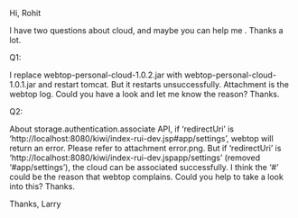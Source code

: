 Hi, Rohit

I have two questions about cloud, and maybe you can help me . Thanks a lot.

Q1:

I replace webtop-personal-cloud-1.0.2.jar with webtop-personal-cloud-1.0.1.jar and restart tomcat. But it restarts unsuccessfully. Attachment is the webtop log.  Could you have a look and let me know the reason? Thanks.

Q2:

About storage.authentication.associate API, if ‘redirectUri’ is ‘http://localhost:8080/kiwi/index-rui-dev.jsp#app/settings’, webtop will return an error. Please refer to attachment error.png. But if ‘redirectUri’ is ‘http://localhost:8080/kiwi/index-rui-dev.jspapp/settings’ (removed ‘#app/settings’), the cloud can be associated successfully. I think the ‘#’ could be the reason that webtop complains. Could you help to take a look into this?  Thanks.

Thanks,
Larry

